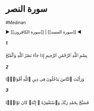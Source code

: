 # سورة النصر
#Medinan
▶ [[سورة الكافرون]] | [[سورة المسد]] ◀
##### 1
<span class="ayah hovertext" data-hover="When comes the Help of Allah, and Victory,">بِسْمِ ٱللَّهِ ٱلرَّحْمَٰنِ ٱلرَّحِيمِ إِذَا جَآءَ نَصْرُ ٱللَّهِ وَٱلْفَتْحُ</span>
##### 2
<span class="ayah hovertext" data-hover="And thou dost see the people enter Allah's Religion in crowds,">وَرَأَيْتَ ٱلنَّاسَ يَدْخُلُونَ فِى دِينِ ٱللَّهِ أَفْوَاجًۭا</span>
##### 3
<span class="ayah hovertext" data-hover="Celebrate the praises of thy Lord, and pray for His Forgiveness: For He is Oft-Returning (in Grace and Mercy).">فَسَبِّحْ بِحَمْدِ رَبِّكَ وَٱسْتَغْفِرْهُ ۚ إِنَّهُۥ كَانَ تَوَّابًۢا</span>
